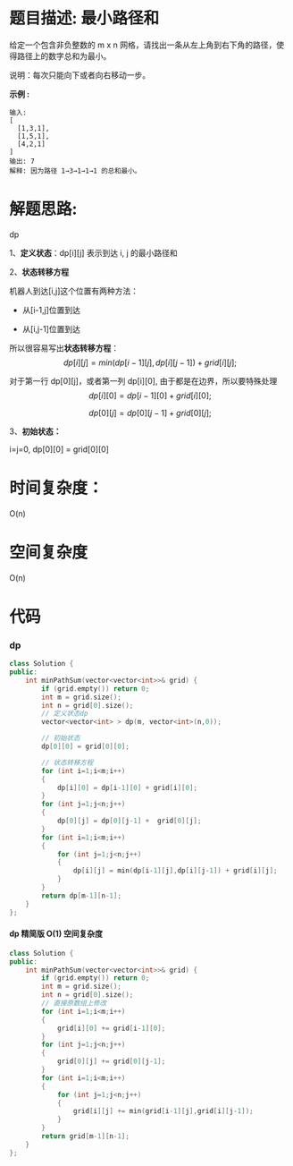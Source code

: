 # 题目描述:  最小路径和

给定一个包含非负整数的 m x n 网格，请找出一条从左上角到右下角的路径，使得路径上的数字总和为最小。

说明：每次只能向下或者向右移动一步。

**示例 :**
```
输入:
[
  [1,3,1],
  [1,5,1],
  [4,2,1]
]
输出: 7
解释: 因为路径 1→3→1→1→1 的总和最小。
```

# 解题思路:
  dp
  
  1、**定义状态**：dp[i][j] 表示到达 i, j 的最小路径和
  
  2、**状态转移方程**
  
  机器人到达[i,j]这个位置有两种方法：

   - 从[i-1,j]位置到达

   - 从[i,j-1]位置到达

所以很容易写出**状态转移方程**：
$$
dp[i][j]=min(dp[i-1][j], dp[i][j-1]) + grid[i][j];
$$

对于第一行 dp[0][j]，或者第一列 dp[i][0], 由于都是在边界，所以要特殊处理
$$
dp[i][0]=dp[i-1][0]+ grid[i][0];
$$

$$
dp[0][j]=dp[0][j-1]+ grid[0][j];
$$

3、**初始状态：**

i=j=0, dp[0][0] = grid[0][0]

# 时间复杂度：
  O(n)
# 空间复杂度
O(n)
  
# 代码

### dp
```c++
class Solution {
public:
    int minPathSum(vector<vector<int>>& grid) {
        if (grid.empty()) return 0;
        int m = grid.size();
        int n = grid[0].size();
        // 定义状态dp
        vector<vector<int> > dp(m, vector<int>(n,0));

        // 初始状态
        dp[0][0] = grid[0][0];

        // 状态转移方程
        for (int i=1;i<m;i++)
        {
            dp[i][0] = dp[i-1][0] + grid[i][0];
        }
        for (int j=1;j<n;j++)
        {
            dp[0][j] = dp[0][j-1] +  grid[0][j];
        }
        for (int i=1;i<m;i++)
        {
            for (int j=1;j<n;j++)
            {
                dp[i][j] = min(dp[i-1][j],dp[i][j-1]) + grid[i][j];
            }
        }
        return dp[m-1][n-1];
    }
};
```
#### dp 精简版 O(1) 空间复杂度
```c++
class Solution {
public:
    int minPathSum(vector<vector<int>>& grid) {
        if (grid.empty()) return 0;
        int m = grid.size();
        int n = grid[0].size();
        // 直接原数组上修改
        for (int i=1;i<m;i++)
        {
            grid[i][0] += grid[i-1][0];
        }
        for (int j=1;j<n;j++)
        {
            grid[0][j] += grid[0][j-1];
        }
        for (int i=1;i<m;i++)
        {
            for (int j=1;j<n;j++)
            {
                grid[i][j] += min(grid[i-1][j],grid[i][j-1]);
            }
        }
        return grid[m-1][n-1];
    }
};
```
